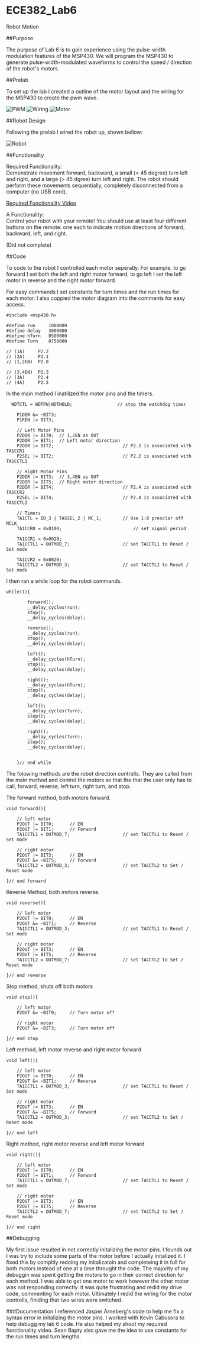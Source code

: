 ECE382_Lab6
===========
Robot Motion

##Purpose

The purpose of Lab 6 is to gain experience using the pulse-width modulation features of the MSP430. We will program the MSP430 to generate pulse-width-modulated waveforms to control the speed / direction of the robot's motors.   

##Prelab

To set up the lab I created a outline of the motor layout and the wiring for the MSP430 to create the pwm wave.

![PWM](https://github.com/KyleJonas/ECE382/blob/master/Lab%206/Pictures/2014-11-18%2014.14.36.jpg "PWM")
![Wiring](https://github.com/KyleJonas/ECE382/blob/master/Lab%206/Pictures/2014-11-18%2014.14.57.jpg "Wiring")
![Motor](https://github.com/KyleJonas/ECE382/blob/master/Lab%206/Pictures/2014-11-18%2014.15.08.jpg "Motor")

##Robot Design

Following the prelab I wired the robot up, shown bellow:

![Robot](https://github.com/KyleJonas/ECE382/blob/master/Lab%206/Pictures/Robot.jpg "Robot")

##Functionality

Required Functionality:   
Demonstrate movement forward, backward, a small (< 45 degree) turn left and right, and a large (> 45 dgree) turn left and right. The robot should perform these movements sequentially, completely disconnected from a computer (no USB cord).   

[Required Functionality Video](http://youtu.be/17MfBPkFUA0)   

A Functionality:   
Control your robot with your remote! You should use at least four different buttons on the remote: one each to indicate motion directions of forward, backward, left, and right.   

(Did not complete)   

##Code

To code to the robot I controlled each motor seperatly. For example, to go forward I set both the left and right motor forward, to go left I set the left motor in reverse and the right motor forward.

For easy commands I set constants for turn times and the run times for each motor. I also coppied the motor diagram into the comments for easy access.
```
#include <msp430.h>

#define run 	1000000
#define delay 	3000000
#define hTurn	0500000
#define	Turn	0750000

// (1A)		P2.2
// (2A)		P2.1
// (1,2EN)	P2.0

// (3,4EN)	P2.3
// (3A)		P2.4
// (4A)		P2.5
```

In the main method I inatilized the motor pins and the timers.
```
  WDTCTL = WDTPW|WDTHOLD;                 // stop the watchdog timer

	P1DIR &= ~BIT3;
	P1REN |= BIT3;

	// Left Motor Pins
	P2DIR |= BIT0;	// 1,2EN as OUT
	P2DIR |= BIT1;  // Left motor direction
	P2DIR |= BIT2;							// P2.2 is associated with TA1CCR1
	P2SEL |= BIT2;							// P2.2 is associated with TA1CCTL1

	// Right Motor Pins
	P2DIR |= BIT3;  // 3,4EN as OUT
	P2DIR |= BIT5;  // Right motor direction
	P2DIR |= BIT4;							// P2.4 is associated with TA1CCR2
	P2SEL |= BIT4;							// P2.4 is associated with TA1CCTL2

	// Timers
	TA1CTL = ID_3 | TASSEL_2 | MC_1;		// Use 1:8 presclar off MCLK
	TA1CCR0 = 0x0100;							// set signal period

	TA1CCR1 = 0x0020;
	TA1CCTL1 = OUTMOD_7;					// set TACCTL1 to Reset / Set mode

	TA1CCR2 = 0x0020;
	TA1CCTL2 = OUTMOD_3;					// set TACCTL1 to Reset / Set mode
```

I then ran a while loop for the robot commands.
```
while(1){

    	forward();
    	__delay_cycles(run);
    	stop();
    	__delay_cycles(delay);

  	    reverse();
 	    __delay_cycles(run);
   	    stop();
   	    __delay_cycles(delay);

   	    left();
 	    __delay_cycles(hTurn);
   	    stop();
   	    __delay_cycles(delay);

   	    right();
 	    __delay_cycles(hTurn);
   	    stop();
   	    __delay_cycles(delay);

   	    left();
 	    __delay_cycles(Turn);
   	    stop();
   	    __delay_cycles(delay);

   	    right();
 	    __delay_cycles(Turn);
   	    stop();
   	    __delay_cycles(delay);


    }// end while
```

The folowing methods are the robot direction controlls. They are called from the main method and control the motors so that the that the user only has to call, forward, reverse, left turn, right turn, and stop.

The forward method, both motors forward.
```
void forward(){

	// left motor
	P2OUT |= BIT0;		// EN
	P2OUT |= BIT1;		// Forward
	TA1CCTL1 = OUTMOD_7;					// set TACCTL1 to Reset / Set mode

	// right motor
	P2OUT |= BIT3;		// EN
	P2OUT &= ~BIT5;		// Forward
	TA1CCTL2 = OUTMOD_3;					// set TACCTL2 to Set / Reset mode

}// end forward
```

Reverse Method, both motors reverse.
```
void reverse(){

	// left motor
	P2OUT |= BIT0;		// EN
	P2OUT &= ~BIT1;		// Reverse
	TA1CCTL1 = OUTMOD_3;					// set TACCTL1 to Reset / Set mode

	// right motor
	P2OUT |= BIT3;		// EN
	P2OUT |= BIT5;		// Reverse
	TA1CCTL2 = OUTMOD_7;					// set TACCTL2 to Set / Reset mode

}// end reverse
```

Stop method, shuts off both motors
```
void stop(){

	// left motor
	P2OUT &= ~BIT0;		// Turn motor off

	// right motor
	P2OUT &= ~BIT3;		// Turn motor off

}// end stop
```

Left method, left motor reverse and right motor forward
```
void left(){

	// left motor
	P2OUT |= BIT0;		// EN
	P2OUT &= ~BIT1;		// Reverse
	TA1CCTL1 = OUTMOD_3;					// set TACCTL1 to Reset / Set mode

	// right motor
	P2OUT |= BIT3;		// EN
	P2OUT &= ~BIT5;		// Forward
	TA1CCTL2 = OUTMOD_3;					// set TACCTL2 to Set / Reset mode

}// end left
```

Right method, right motor reverse and left motor forward
```
void right(){

	// left motor
	P2OUT |= BIT0;		// EN
	P2OUT |= BIT1;		// Forward
	TA1CCTL1 = OUTMOD_7;					// set TACCTL1 to Reset / Set mode

	// right motor
	P2OUT |= BIT3;		// EN
	P2OUT |= BIT5;		// Reverse
	TA1CCTL2 = OUTMOD_7;					// set TACCTL2 to Set / Reset mode

}// end right
```

##Debugging

My first issue resulted in not correctly initalizing the motor pins. I founds out I was try to include some parts of the motor before I actually initalized it. I fixed this by compltly redoing my initalizatoin and completeing it in full for both motors instead of one at a time throught the code. The majority of my debuggin was spent getting the motors to go in their correct direction for each method. I was able to get one motor to work however the other motor was not responding correctly. it was quite frustrating and redid my drive code, commenting for each motor. Ultimately I redid the wiring for the motor controlls, finiding that two wires were switched.

###Documentation
I referenced Jasper Arneberg's code to help me fix a syntax error in initalizing the motor pins.
I worked with Kevin Cabusora to help debugg my lab 6 code. He also helped my shoot my required functionality video.
Sean Bapty also gave me the idea to use constants for the run times and turn lengths.

